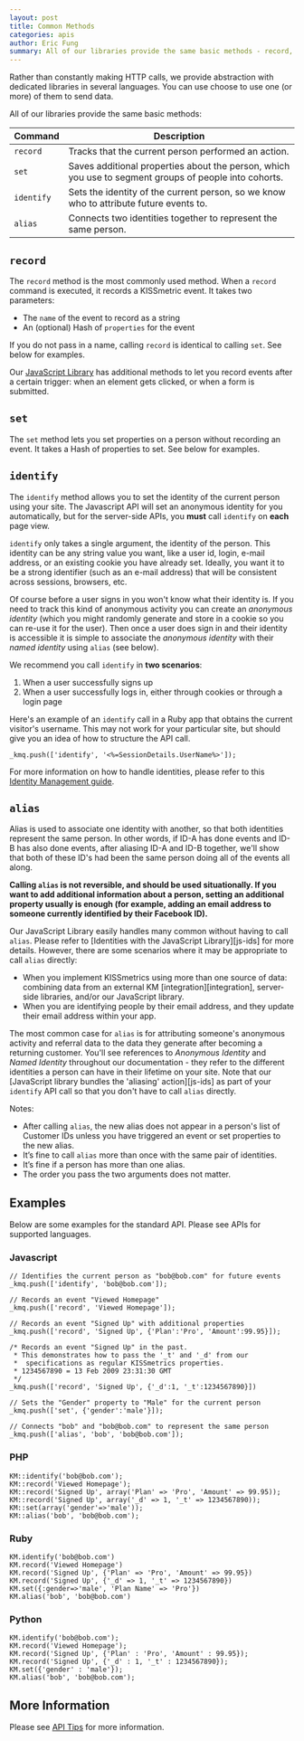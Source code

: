 ```yaml
---
layout: post
title: Common Methods
categories: apis
author: Eric Fung
summary: All of our libraries provide the same basic methods - record, set, identify and alias, which are described in more detail here.
---
```

Rather than constantly making HTTP calls, we provide abstraction with dedicated libraries in several languages. You can use choose to use one (or more) of them to send data.

All of our libraries provide the same basic methods: 

Command    | Description
---------- | ----------------------------
`record`   | Tracks that the current person performed an action.
`set`      | Saves additional properties about the person, which you use to segment groups of people into cohorts.
`identify` | Sets the identity of the current person, so we know who to attribute future events to.
`alias`    | Connects two identities together to represent the same person.

## `record`

The `record` method is the most commonly used method. When a `record` command is executed, it records a KISSmetric event. It takes two parameters:

* The `name` of the event to record as a string
* An (optional) Hash of `properties` for the event

If you do not pass in a name, calling `record` is identical to calling `set`. See below for examples.

Our [JavaScript Library](/apis/javascript/javascript-specific) has additional methods to let you record events after a certain trigger: when an element gets clicked, or when a form is submitted. 

## `set`

The `set` method lets you set properties on a person without recording an event. It takes a Hash of properties to set. See below for examples.

## `identify`

The `identify` method allows you to set the identity of the current person using your site. The Javascript API will set an anonymous identity for you automatically, but for the server-side APIs, you **must** call `identify` on **each** page view.

`identify` only takes a single argument, the identity of the person. This identity can be any string value you want, like a user id, login, e-mail address, or an existing cookie you have already set. Ideally, you want it to be a strong identifier (such as an e-mail address) that will be consistent across sessions, browsers, etc.

Of course before a user signs in you won't know what their identity is. If you need to track this kind of anonymous activity you can create an *anonymous identity* (which you might randomly generate and store in a cookie so you can re-use it for the user). Then once a user does sign in and their identity is accessible it is simple to associate the *anonymous identity* with their *named identity* using `alias` (see below).

We recommend you call `identify` in **two scenarios**:

1. When a user successfully signs up
2. When a user successfully logs in, either through cookies or through a login page

Here's an example of an `identify` call in a Ruby app that obtains the current visitor's username. This may not work for your particular site, but should give you an idea of how to structure the API call.

`_kmq.push(['identify', '<%=SessionDetails.UserName%>']);`

For more information on how to handle identities, please refer to this [Identity Management guide](/getting-started/identity-management).

## `alias`

Alias is used to associate one identity with another, so that both identities represent the same person. In other words, if ID-A has done events and ID-B has also done events, after aliasing ID-A and ID-B together, we'll show that both of these ID's had been the same person doing all of the events all along.

**Calling `alias` is not reversible, and should be used situationally. If you want to add additional information about a person, setting an additional property usually is enough (for example, adding an email address to someone currently identified by their Facebook ID).**

Our JavaScript Library easily handles many common without having to call `alias`. Please refer to [Identities with the JavaScript Library][js-ids] for more details. However, there are some scenarios where it may be appropriate to call `alias` directly:

* When you implement KISSmetrics using more than one source of data: combining data from an external KM [integration][integration], server-side libraries, and/or our JavaScript library.
* When you are identifying people by their email address, and they update their email address within your app.

The most common case for `alias` is for attributing someone's anonymous activity and referral data to the data they generate after becoming a returning customer. You'll see references to *Anonymous Identity* and *Named Identity* throughout our documentation - they refer to the different identities a person can have in their lifetime on your site. Note that our [JavaScript library bundles the 'aliasing' action][js-ids] as part of your `identify` API call so that you don't have to call `alias` directly.

Notes:

* After calling `alias`, the new alias does not appear in a person's list of Customer IDs unless you have triggered an event or set properties to the new alias.
* It’s fine to call `alias` more than once with the same pair of identities.
* It’s fine if a person has more than one alias.
* The order you pass the two arguments does not matter.

## Examples
Below are some examples for the standard API. Please see APIs for supported languages.

### Javascript
    // Identifies the current person as "bob@bob.com" for future events
    _kmq.push(['identify', 'bob@bob.com']);  

    // Records an event "Viewed Homepage"
    _kmq.push(['record', 'Viewed Homepage']);  

    // Records an event "Signed Up" with additional properties
    _kmq.push(['record', 'Signed Up', {'Plan':'Pro', 'Amount':99.95}]);  

	/* Records an event "Signed Up" in the past.
	 * This demonstrates how to pass the '_t' and '_d' from our 
	 *  specifications as regular KISSmetrics properties.
	 * 1234567890 = 13 Feb 2009 23:31:30 GMT
	 */  
    _kmq.push(['record', 'Signed Up', {'_d':1, '_t':1234567890}])

    // Sets the "Gender" property to "Male" for the current person
    _kmq.push(['set', {'gender':'male'}]);  

    // Connects "bob" and "bob@bob.com" to represent the same person
    _kmq.push(['alias', 'bob', 'bob@bob.com']);

### PHP
    KM::identify('bob@bob.com');
    KM::record('Viewed Homepage');
    KM::record('Signed Up', array('Plan' => 'Pro', 'Amount' => 99.95));
    KM::record('Signed Up', array('_d' => 1, '_t' => 1234567890));
    KM::set(array('gender'=>'male'));
    KM::alias('bob', 'bob@bob.com');


### Ruby
    KM.identify('bob@bob.com')
    KM.record('Viewed Homepage')
    KM.record('Signed Up', {'Plan' => 'Pro', 'Amount' => 99.95})
    KM.record('Signed Up', {'_d' => 1, '_t' => 1234567890})
    KM.set({:gender=>'male', 'Plan Name' => 'Pro'})
    KM.alias('bob', 'bob@bob.com')

### Python
    KM.identify('bob@bob.com');
    KM.record('Viewed Homepage');
    KM.record('Signed Up', {'Plan' : 'Pro', 'Amount' : 99.95});
    KM.record('Signed Up', {'_d' : 1, '_t' : 1234567890});
    KM.set({'gender' : 'male'});
    KM.alias('bob', 'bob@bob.com');

## More Information

Please see [API Tips][tips] for more information.

[tips]: /apis/api-tips